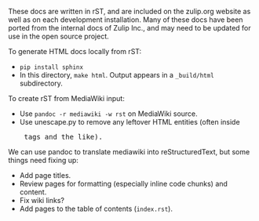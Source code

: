 These docs are written in rST, and are included on the zulip.org website
as well as on each development installation.  Many of these docs
have been ported from the internal docs of Zulip Inc.,
and may need to be updated for use in the open source project.

To generate HTML docs locally from rST:

   * `pip install sphinx`
   * In this directory, `make html`. Output appears in a `_build/html` subdirectory.

To create rST from MediaWiki input:

   * Use `pandoc -r mediawiki -w rst` on MediaWiki source.
   * Use unescape.py to remove any leftover HTML entities (often inside <pre>
     tags and the like).

We can use pandoc to translate mediawiki into reStructuredText, but some things need fixing up:

   * Add page titles.
   * Review pages for formatting (especially inline code chunks) and content.
   * Fix wiki links?
   * Add pages to the table of contents (`index.rst`).

